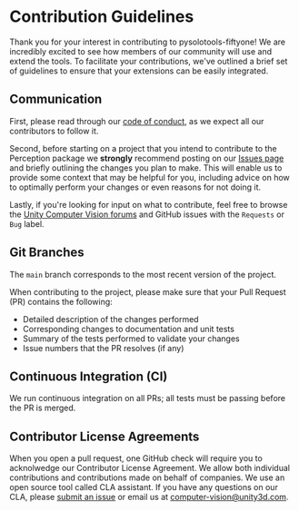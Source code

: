 # Contribution Guidelines

Thank you for your interest in contributing to pysolotools-fiftyone! We are incredibly excited to see how members of our community will use and extend the tools. To facilitate your contributions, we've outlined a brief set of guidelines to ensure that your extensions can be easily integrated.

## Communication

First, please read through our
[code of conduct](CODE_OF_CONDUCT.md),
as we expect all our contributors to follow it.

Second, before starting on a project that you intend to contribute to the Perception package we **strongly** recommend posting on our [Issues page](https://github.com/Unity-Technologies/pysolotools-fiftyone/issues) and briefly outlining the changes you plan to make. This will enable us to provide
some context that may be helpful for you, including advice on how to optimally perform your changes or even reasons for not doing it.

Lastly, if you're looking for input on what to contribute, feel free to browse the [Unity Computer Vision forums](https://forum.unity.com/forums/computer-vision.626/) and GitHub issues with the `Requests` or `Bug` label.

## Git Branches

The `main` branch corresponds to the most recent version of the project.

When contributing to the project, please make sure that your Pull Request (PR)
contains the following:

- Detailed description of the changes performed
- Corresponding changes to documentation and unit tests
- Summary of the tests performed to validate your changes
- Issue numbers that the PR resolves (if any)

## Continuous Integration (CI)

We run continuous integration on all PRs; all tests must be passing before the PR is merged.

## Contributor License Agreements

When you open a pull request, one GitHub check will require you to acknolwedge our Contributor
License Agreement. We allow both individual contributions and contributions made
on behalf of companies. We use an open source tool called CLA assistant. If you
have any questions on our CLA, please
[submit an issue](https://github.com/Unity-Technologies/pysolotools-fiftyone/issues) or
email us at [computer-vision@unity3d.com](mailto:computer-vision@unity3d.com).
